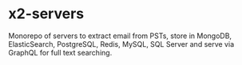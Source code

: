 # x2-servers

Monorepo of servers to extract email from PSTs, store in MongoDB, ElasticSearch, PostgreSQL, Redis, MySQL, SQL Server and serve via GraphQL for full text searching.
